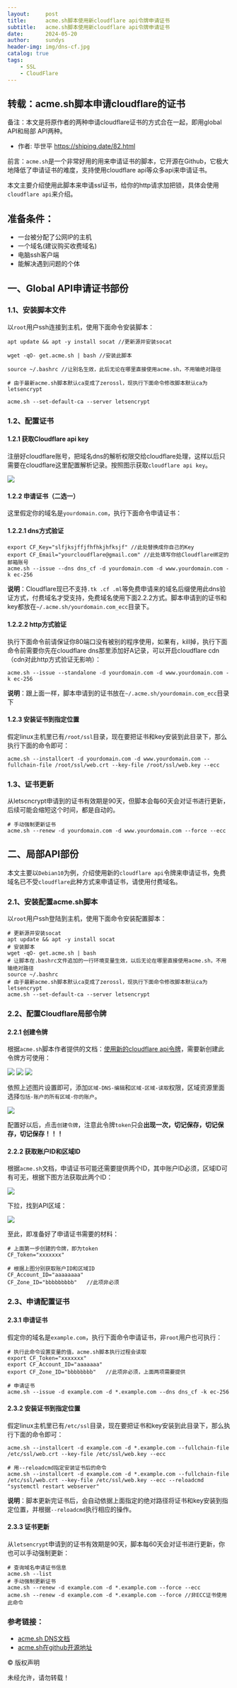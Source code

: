 ```yaml
---
layout:     post
title:      acme.sh脚本使用新cloudflare api令牌申请证书
subtitle:   acme.sh脚本使用新cloudflare api令牌申请证书
date:       2024-05-20
author:     sundys
header-img: img/dns-cf.jpg
catalog: true
tags:
    - SSL
    - CloudFlare	
---
```


## 转载：acme.sh脚本申请cloudflare的证书

备注：本文是将原作者的两种申请cloudflare证书的方式合在一起，即用global API和局部 API两种。

-   作者: 毕世平 https://shiping.date/82.html

前言：`acme.sh`是一个非常好用的用来申请证书的脚本，它开源在Github，它极大地降低了申请证书的难度，支持使用cloudflare api等众多api来申请证书。

本文主要介绍使用此脚本来申请ssl证书，给你的http请求加把锁，具体会使用`cloudflare api`来介绍。

## 准备条件：

-   一台被分配了公网IP的主机
-   一个域名(建议购买收费域名)
-   电脑ssh客户端
-   能解决遇到问题的个体

## 一、Global API申请证书部份

### 1.1、安装脚本文件

以`root`用户ssh连接到主机，使用下面命令安装脚本：
```
apt update && apt -y install socat //更新源并安装socat

wget -qO- get.acme.sh | bash //安装此脚本

source ~/.bashrc //让别名生效，此后无论在哪里直接使用acme.sh，不用输绝对路径

# 由于最新acme.sh脚本默认ca变成了zerossl，现执行下面命令修改脚本默认ca为letsencrypt

acme.sh --set-default-ca --server letsencrypt
```
### 1.2、配置证书

#### 1.2.1 获取Cloudflare api key

注册好cloudflare账号，把域名dns的解析权限交给cloudflare处理，这样以后只需要在cloudflare这里配置解析记录。按照图示获取`cloudflare api key`。

![](/img/dns-cf-01.png)

#### 1.2.2 申请证书（二选一）

这里假定你的域名是`yourdomain.com`，执行下面命令申请证书：

#### 1.2.2.1 dns方式验证
```  
export CF_Key="slfjksjffjfhfhkjhfksjf" //此处替换成你自己的Key
export CF_Email="yourcloudflare@gmail.com" //此处填写你给Cloudflare绑定的邮箱账号
acme.sh --issue --dns dns_cf -d yourdomain.com -d www.yourdomain.com -k ec-256

```
**说明**：Cloudflare现已不支持`.tk .cf .ml`等免费申请来的域名后缀使用此dns验证方式，付费域名才受支持，免费域名使用下面2.2.2方式。脚本申请到的证书和key都放在`~/.acme.sh/yourdomain.com_ecc`目录下。

#### 1.2.2.2 http方式验证

执行下面命令前请保证你80端口没有被别的程序使用，如果有，kill掉，执行下面命令前需要你先在cloudflare dns那里添加好A记录，可以开启cloudflare cdn（cdn对此http方式验证无影响）：

```  
acme.sh --issue --standalone -d yourdomain.com -d www.yourdomain.com -k ec-256

```


**说明**：跟上面一样，脚本申请到的证书放在`~/.acme.sh/yourdomain.com_ecc`目录下

#### 1.2.3 安装证书到指定位置

假定linux主机里已有`/root/ssl`目录，现在要把证书和key安装到此目录下，那么执行下面的命令即可：
```  
acme.sh --installcert -d yourdomain.com -d www.yourdomain.com --fullchain-file /root/ssl/web.crt --key-file /root/ssl/web.key --ecc

```
### 1.3、证书更新

从letscncrypt申请到的证书有效期是90天，但脚本会每60天会对证书进行更新，后续可能会缩短这个时间，都是自动的。
```
# 手动强制更新证书
acme.sh --renew -d yourdomain.com -d www.yourdomain.com --force --ecc

```
## 二、局部API部份

本文主要以`Debian10`为例，介绍使用新的`cloudflare api`令牌来申请证书，免费域名已不受`cloudflare`此种方式来申请证书，请使用付费域名。

### 2.1、安装配置acme.sh脚本

以`root`用户ssh登陆到主机，使用下面命令安装配置脚本：
```  
# 更新源并安装socat
apt update && apt -y install socat
# 安装脚本
wget -qO- get.acme.sh | bash
# 让脚本在.bashrc文件追加的一行环境变量生效，以后无论在哪里直接使用acme.sh，不用输绝对路径
source ~/.bashrc
# 由于最新acme.sh脚本默认ca变成了zerossl，现执行下面命令修改脚本默认ca为letsencrypt
acme.sh --set-default-ca --server letsencrypt
```
### 2.2、配置Cloudflare局部令牌

#### 2.2.1 创建令牌

根据`acme.sh`脚本作者提供的文档：[使用新的cloudflare api令牌](https://github.com/acmesh-official/acme.sh/wiki/dnsapi#using-the-new-cloudflare-api-token-you-will-get-this-after-normal-login-and--scroll-down-on-dashboard-and-copy-credentials)，需要新创建此令牌方可使用：

![](/img/dns-cf-02.png) 
![](/img/dns-cf-03.png)
![](/img/dns-cf-04.png)

依照上述图片设置即可，添加`区域-DNS-编辑`和`区域-区域-读取`权限，区域资源里面选择`包括-账户的所有区域-你的账户`。

![](/img/dns-cf-05.png)

配置好以后，点击`创建令牌`，注意此令牌`token`只会**出现一次，切记保存，切记保存，切记保存！！！**

#### 2.2.2 获取账户ID和区域ID

根据`acme.sh`文档，申请证书可能还需要提供两个ID，其中账户ID必须，区域ID可有可无，根据下图方法获取此两个ID：

![](/img/dns-cf-06.png)

下拉，找到API区域：

![](/img/dns-cf-07.png)

至此，即准备好了申请证书需要的材料：
```  
# 上面第一步创建的令牌，即为token
CF_Token="xxxxxxx"

# 根据上图分别获取账户ID和区域ID
CF_Account_ID="aaaaaaaa"
CF_Zone_ID="bbbbbbbbb"   //此项非必须

```
### 2.3、申请配置证书

#### 2.3.1 申请证书

假定你的域名是`example.com`，执行下面命令申请证书，非`root`用户也可执行：
```  
# 执行此命令设置变量的值，acme.sh脚本执行过程会读取
export CF_Token="xxxxxxx"
export CF_Account_ID="aaaaaaa"
export CF_Zone_ID="bbbbbbbb"   //此项非必须，上面两项需要提供

# 申请证书
acme.sh --issue -d example.com -d *.example.com --dns dns_cf -k ec-256

```
#### 2.3.2 安装证书到指定位置

假定linux主机里已有`/etc/ssl`目录，现在要把证书和key安装到此目录下，那么执行下面的命令即可：
```  
acme.sh --installcert -d example.com -d *.example.com --fullchain-file /etc/ssl/web.crt --key-file /etc/ssl/web.key --ecc

# 用--reloadcmd指定安装证书后的命令
acme.sh --installcert -d example.com -d *.example.com --fullchain-file /etc/ssl/web.crt --key-file /etc/ssl/web.key --ecc --reloadcmd "systemctl restart webserver"

```
**说明**：脚本更新完证书后，会自动依据上面指定的绝对路径将证书和key安装到指定位置，并根据`--reloadcmd`执行相应的操作。

#### 2.3.3 证书更新

从`letsencrypt`申请到的证书有效期是90天，脚本每60天会对证书进行更新，你也可以手动强制更新：
```  
# 查询域名申请证书信息
acme.sh --list
# 手动强制更新证书
acme.sh --renew -d example.com -d *.example.com --force --ecc
acme.sh --renew -d example.com -d *.example.com --force //非ECC证书使用此命令  
```
### 参考链接：

-   [acme.sh DNS文档](https://github.com/acmesh-official/acme.sh/wiki/dnsapi)
-   [acme.sh在github开源地址](https://github.com/acmesh-official/acme.sh)

© 版权声明

未经允许，请勿转载！